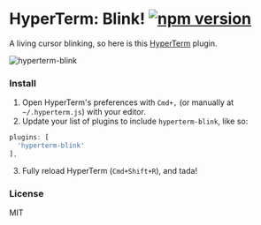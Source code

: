 # HyperTerm: Blink! [![npm version](https://img.shields.io/npm/v/hyperterm-blink.svg?style=flat-square)](http://www.npmjs.com/package/hyperterm-blink)

A living cursor blinking, so here is this [HyperTerm](https://hyperterm.org) plugin.

![hyperterm-blink](https://cloud.githubusercontent.com/assets/215282/16899531/2cf309fe-4c3a-11e6-970e-9cc44c2fb500.gif)

### Install

1. Open HyperTerm's preferences with `Cmd+,` (or manually at `~/.hyperterm.js`) with your editor.
2. Update your list of plugins to include `hyperterm-blink`, like so:

  ```js
  plugins: [
    'hyperterm-blink'
  ],
  ```
3. Fully reload HyperTerm (`Cmd+Shift+R`), and tada!

### License

MIT

